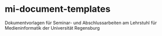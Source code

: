 # mi-document-templates
Dokumentvorlagen für Seminar- und Abschlussarbeiten am Lehrstuhl für Medieninformatik der Universität Regensburg
